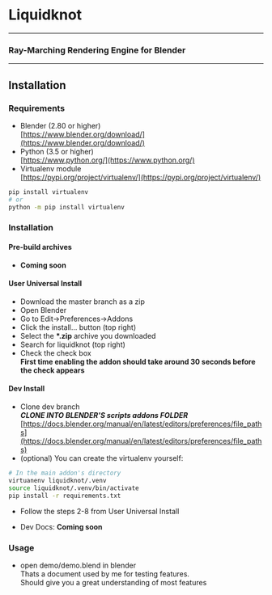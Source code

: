 # Liquidknot
---
### Ray-Marching Rendering Engine for Blender
---
## Installation
### Requirements
- Blender (2.80 or higher)  
[https://www.blender.org/download/](https://www.blender.org/download/)
- Python (3.5 or higher)  
[https://www.python.org/](https://www.python.org/)
- Virtualenv module  
[https://pypi.org/project/virtualenv/](https://pypi.org/project/virtualenv/)
```bash
pip install virtualenv
# or
python -m pip install virtualenv
```
### Installation
#### Pre-build archives
- __Coming soon__
#### User Universal Install
- Download the master branch as a zip
- Open Blender
- Go to Edit->Preferences->Addons
- Click the install... button (top right)
- Select the __*.zip__ archive you downloaded
- Search for liquidknot (top right)
- Check the check box  
**First time enabling the addon should take around 30 seconds before the check appears**
#### Dev Install
- Clone dev branch  
**_CLONE INTO BLENDER'S scripts addons FOLDER_**  
[https://docs.blender.org/manual/en/latest/editors/preferences/file_paths](https://docs.blender.org/manual/en/latest/editors/preferences/file_paths)
- (optional) You can create the virtualenv yourself:
```bash
# In the main addon's directory
virtuanenv liquidknot/.venv
source liquidknot/.venv/bin/activate
pip install -r requirements.txt
```
- Follow the steps 2-8 from User Universal Install

- Dev Docs:
__Coming soon__
### Usage
- open demo/demo.blend in blender  
Thats a document used by me for testing features.  
Should give you a great understanding of most features
